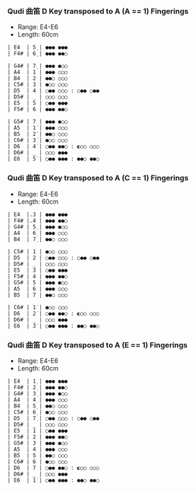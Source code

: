 ### Qudi 曲笛 D Key transposed to A (A == 1) Fingerings

- Range: E4-E6
- Length: 60cm

```
| E4  | 5̣ | ●●● ●●●
| F4# | 6̣ | ●●● ●●○

| G4# | 7̣ | ●●● ●○○
| A4  | 1 | ●●● ○○○
| B4  | 2 | ●●○ ○○○
| C5# | 3 | ●○○ ○○○
| D5  | 4 | ○●● ○○○ : ○●● ○●●
| D5# | _ | ○○○ ○○○
| E5  | 5 | ○●● ●●●
| F5# | 6 | ●●● ●●○

| G5# | 7 | ●●● ●○○
| A5  | 1̇ | ●●● ○○○
| B5  | 2̇ | ●●○ ○○○
| C6# | 3̇ | ●○○ ○○○
| D6  | 4̇ | ○●● ●●○ : ◐○○ ○○○
| D6# | _ | ○○○ ●●●
| E6  | 5̇ | ○●● ●●● : ●●○ ●●○
```

### Qudi 曲笛 D Key transposed to A (C == 1) Fingerings

- Range: E4-E6
- Length: 60cm

```
| E4  |.3 | ●●● ●●●
| F4# |.4 | ●●● ●●○
| G4# | 5̣ | ●●● ●○○
| A4  | 6̣ | ●●● ○○○
| B4  | 7̣ | ●●○ ○○○

| C5# | 1 | ●○○ ○○○
| D5  | 2 | ○●● ○○○ : ○●● ○●●
| D5# | _ | ○○○ ○○○
| E5  | 3 | ○●● ●●●
| F5# | 4 | ●●● ●●○
| G5# | 5 | ●●● ●○○
| A5  | 6 | ●●● ○○○
| B5  | 7 | ●●○ ○○○

| C6# | 1̇ | ●○○ ○○○
| D6  | 2̇ | ○●● ●●○ : ◐○○ ○○○
| D6# | _ | ○○○ ●●●
| E6  | 3̇ | ○●● ●●● : ●●○ ●●○
```

### Qudi 曲笛 D Key transposed to A (E == 1) Fingerings

- Range: E4-E6
- Length: 60cm

```
| E4  | 1̣ | ●●● ●●●
| F4# | 2̣ | ●●● ●●○
| G4# | 3̣ | ●●● ●○○
| A4  | 4̣ | ●●● ○○○
| B4  | 5̣ | ●●○ ○○○
| C5# | 6̣ | ●○○ ○○○
| D5  | 7̣ | ○●● ○○○ : ○●● ○●●
| D5# | _ | ○○○ ○○○
| E5  | 1 | ○●● ●●●
| F5# | 2 | ●●● ●●○
| G5# | 3 | ●●● ●○○
| A5  | 4 | ●●● ○○○
| B5  | 5 | ●●○ ○○○
| C6# | 6 | ●○○ ○○○
| D6  | 7 | ○●● ●●○ : ◐○○ ○○○
| D6# | _ | ○○○ ●●●
| E6  | 1̇ | ○●● ●●● : ●●○ ●●○
```
